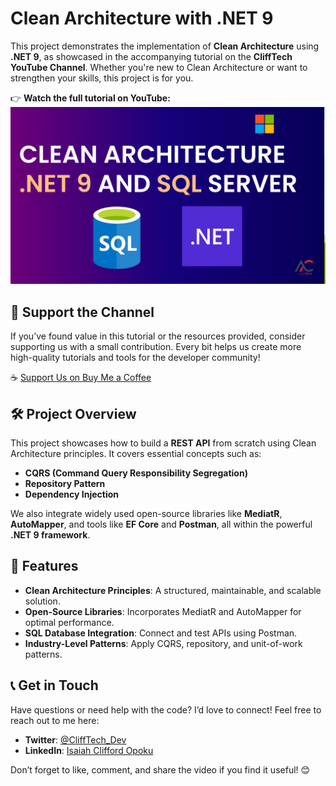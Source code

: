 

# **Clean Architecture with .NET 9**  

This project demonstrates the implementation of **Clean Architecture** using **.NET 9**, as showcased in the accompanying tutorial on the **CliffTech YouTube Channel**. Whether you're new to Clean Architecture or want to strengthen your skills, this project is for you.  

👉 **Watch the full tutorial on YouTube:**  
[![Watch on YouTube](/assets/ASP.NET%209.png)](https://youtu.be/6X9_X-091-4)



## **🌟 Support the Channel**  

If you’ve found value in this tutorial or the resources provided, consider supporting us with a small contribution. Every bit helps us create more high-quality tutorials and tools for the developer community!  

☕ [Support Us on Buy Me a Coffee](https://buymeacoffee.com/clifftech)


## **🛠 Project Overview**  

This project showcases how to build a **REST API** from scratch using Clean Architecture principles. It covers essential concepts such as:  
- **CQRS (Command Query Responsibility Segregation)**  
- **Repository Pattern**  
- **Dependency Injection**  

We also integrate widely used open-source libraries like **MediatR**, **AutoMapper**, and tools like **EF Core** and **Postman**, all within the powerful **.NET 9 framework**.  


## **🚀 Features**  
- **Clean Architecture Principles**: A structured, maintainable, and scalable solution.  
- **Open-Source Libraries**: Incorporates MediatR and AutoMapper for optimal performance.  
- **SQL Database Integration**: Connect and test APIs using Postman.  
- **Industry-Level Patterns**: Apply CQRS, repository, and unit-of-work patterns.  


## **📞 Get in Touch**  

Have questions or need help with the code? I’d love to connect! Feel free to reach out to me here:  

- **Twitter**: [@CliffTech_Dev](https://x.com/Clifftech_Dev)  
- **LinkedIn**: [Isaiah Clifford Opoku](https://www.linkedin.com/in/isaiah-clifford-opoku/)  

Don’t forget to like, comment, and share the video if you find it useful! 😊  

